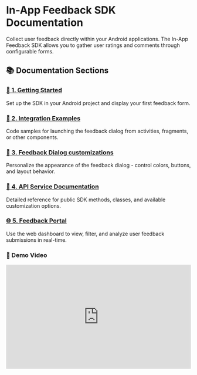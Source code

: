 # In-App Feedback SDK Documentation

Collect user feedback directly within your Android applications.
The In-App Feedback SDK allows you to gather user ratings and comments through configurable forms.

## 📚 Documentation Sections

### [🚀  1. Getting Started](./getting-started.md)
Set up the SDK in your Android project and display your first feedback form.


### [🧩  2. Integration Examples](./integration-examples.md)
Code samples for launching the feedback dialog from activities, fragments, or other components.


### [🎨  3. Feedback Dialog customizations](./customizations.md)
Personalize the appearance of the feedback dialog - control colors, buttons, and layout behavior.


### [📘  4. API Service Documentation](./api-reference.md)
Detailed reference for public SDK methods, classes, and available customization options.


### [🌐  5. Feedback Portal](./web-portal.md)
Use the web dashboard to view, filter, and analyze user feedback submissions in real-time.



### 🎥 Demo Video

<div style="position: relative; overflow: hidden; aspect-ratio: 1920/1080">
<iframe width="560" height="315" src="https://share.synthesia.io/embeds/videos/bd430205-9c26-4b87-98f3-45026d8bb35e" loading="lazy" title="Synthesia video player - In-AppvFeedbackvSDK video" allowfullscreen allow="encrypted-media; fullscreen;" style="position: absolute; width: 100%; height: 100%; top: 0; left: 0; border: none; padding: 0; margin: 0; overflow:hidden;">
</iframe>
</div>
